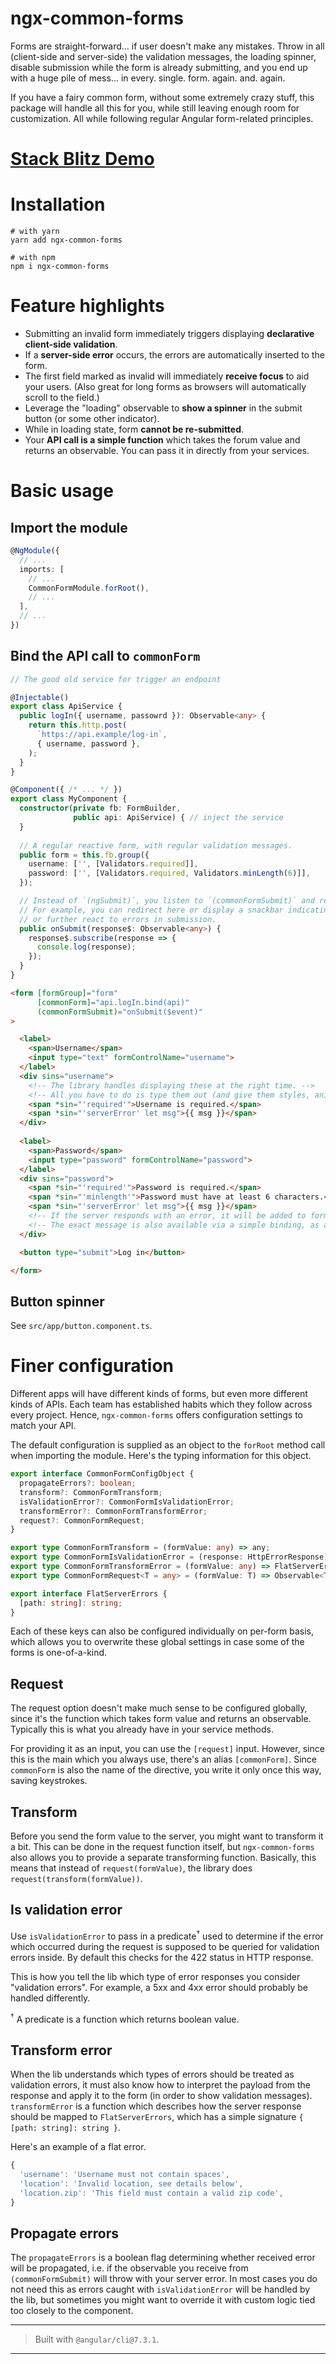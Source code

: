 # ngx-common-forms

Forms are straight-forward... if user doesn't make any mistakes. Throw in all (client-side and server-side) the validation messages, the loading spinner, disable submission while the form is already submitting, and you end up with a huge pile of mess... in every. single. form. again. and. again.

If you have a fairy common form, without some extremely crazy stuff, this package will handle all this for you, while still leaving enough room for customization. All while following regular Angular form-related principles.

# [Stack Blitz Demo](https://stackblitz.com/edit/ngx-common-forms)

# Installation

```
# with yarn
yarn add ngx-common-forms

# with npm
npm i ngx-common-forms
```

# Feature highlights

- Submitting an invalid form immediately triggers displaying **declarative client-side validation**.
- If a **server-side error** occurs, the errors are automatically inserted to the form.
- The first field marked as invalid will immediately **receive focus** to aid your users. (Also great for long forms as browsers will automatically scroll to the field.)
- Leverage the "loading" observable to **show a spinner** in the submit button (or some other indicator).
- While in loading state, form **cannot be re-submitted**.
- Your **API call is a simple function** which takes the forum value and returns an observable. You can pass it in directly from your services.

# Basic usage

## Import the module

```typescript
@NgModule({
  // ...
  imports: [
    // ...
    CommonFormModule.forRoot(),
    // ...
  ],
  // ...
})
```

## Bind the API call to `commonForm`

```typescript
// The good old service for trigger an endpoint

@Injectable()
export class ApiService {
  public logIn({ username, passowrd }): Observable<any> {
    return this.http.post(
      `https://api.example/log-in`,
      { username, password },
    );
  }
}
```

```typescript
@Component({ /* ... */ })
export class MyComponent {
  constructor(private fb: FormBuilder,
              public api: ApiService) { // inject the service
  }
  
  // A regular reactive form, with regular validation messages.
  public form = this.fb.group({
    username: ['', [Validators.required]],
    password: ['', [Validators.required, Validators.minLength(6)]],
  });

  // Instead of `(ngSubmit)`, you listen to `(commonFormSubmit)` and react to form submission.
  // For example, you can redirect here or display a snackbar indicating success,
  // or further react to errors in submission.
  public onSubmit(response$: Observable<any>) {
    response$.subscribe(response => {
      console.log(response);
    });
  }
}
```

```html
<form [formGroup]="form"
      [commonForm]="api.logIn.bind(api)"
      (commonFormSubmit)="onSubmit($event)"
>

  <label>
    <span>Username</span>
    <input type="text" formControlName="username">
  </label>
  <div sins="username">
    <!-- The library handles displaying these at the right time. -->
    <!-- All you have to do is type them out (and give them styles, animations, etc). -->
    <span *sin="'required'">Username is required.</span>
    <span *sin="'serverError' let msg">{{ msg }}</span>
  </div>
  
  <label>
    <span>Password</span>
    <input type="password" formControlName="password">
  </label>
  <div sins="password">
    <span *sin="'required'">Password is required.</span>
    <span *sin="'minlength'">Password must have at least 6 characters.</span>
    <span *sin="'serverError' let msg">{{ msg }}</span>
    <!-- If the server responds with an error, it will be added to form's errors under key "serverError". -->
    <!-- The exact message is also available via a simple binding, as above. -->  
  </div>

  <button type="submit">Log in</button>

</form>
```

## Button spinner

See `src/app/button.component.ts`.

# Finer configuration

Different apps will have different kinds of forms, but even more different kinds of APIs. Each team has established habits which they follow across every project. Hence, `ngx-common-forms` offers configuration settings to match your API.

The default configuration is supplied as an object to the `forRoot` method call when importing the module. Here's the typing information for this object.

```typescript
export interface CommonFormConfigObject {
  propagateErrors?: boolean;
  transform?: CommonFormTransform;
  isValidationError?: CommonFormIsValidationError;
  transformError?: CommonFormTransformError;
  request?: CommonFormRequest;
}

export type CommonFormTransform = (formValue: any) => any;
export type CommonFormIsValidationError = (response: HttpErrorResponse) => boolean
export type CommonFormTransformError = (formValue: any) => FlatServerErrors;
export type CommonFormRequest<T = any> = (formValue: T) => Observable<T>;

export interface FlatServerErrors {
  [path: string]: string;
}
```

Each of these keys can also be configured individually on per-form basis, which allows you to overwrite these global settings in case some of the forms is one-of-a-kind.

## Request

The request option doesn't make much sense to be configured globally, since it's the function which takes form value and returns an observable. Typically this is what you already have in your service methods. 
 
For providing it as an input, you can use the `[request]` input. However, since this is the main which you always use, there's an alias `[commonForm]`. Since `commonForm` is also the name of the directive, you write it only once this way, saving keystrokes.

## Transform

Before you send the form value to the server, you might want to transform it a bit. This can be done in the request function itself, but `ngx-common-forms` also allows you to provide a separate transforming function. Basically, this means that instead of `request(formValue)`, the library does `request(transform(formValue))`.

## Is validation error

Use `isValidationError` to pass in a predicate<sup>†</sup> used to determine if the error which occurred during the request is supposed to be queried for validation errors inside. By default this checks for the 422 status in HTTP response.

This is how you tell the lib which type of error responses you consider "validation errors". For example, a 5xx and 4xx error should probably be handled differently.

<sup>†</sup> A predicate is a function which returns boolean value.

## Transform error

When the lib understands which types of errors should be treated as validation errors, it must also know how to interpret the payload from the response and apply it to the form (in order to show validation messages). `transformError` is a function which describes how the server response should be mapped to `FlatServerErrors`, which has a simple signature `{ [path: string]: string }`.

Here's an example of a flat error.

```javascript
{
  'username': 'Username must not contain spaces',
  'location': 'Invalid location, see details below',
  'location.zip': 'This field must contain a valid zip code',
}
```

## Propagate errors

The `propagateErrors` is a boolean flag determining whether received error will be propagated, i.e. if the observable you receive from `(commonFormSubmit)` will throw with your server error. In most cases you do not need this as errors caught with `isValidationError` will be handled by the lib, but sometimes you might want to override it with custom logic tied too closely to the component.

---

> Built with `@angular/cli@7.3.1`.

---
